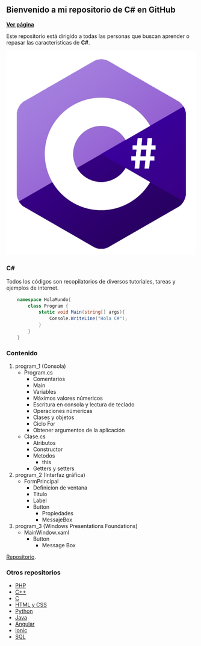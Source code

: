 ## Bienvenido a mi repositorio de C# en GitHub

**[Ver página](https://diegoalex24.github.io/C-Sharp-examples)**

Este repositorio está dirigido a todas las personas que buscan aprender o repasar las características de **C#**.

![Image C#](https://raw.githubusercontent.com/diegoAlex24/C-Sharp-examples/master/c-sharp-logo.png)

### C#
Todos los códigos son recopilatorios de diversos tutoriales, tareas y ejemplos de internet.

```c#
    namespace HolaMundo{
        class Program {
            static void Main(string[] args){
                Console.WriteLine("Hola C#");
            }
        }
    }

```

### Contenido

1. program_1 (Consola)
	* Program.cs
		* Comentarios
		* Main
		* Variables
		* Máximos valores númericos
		* Escritura en consola y lectura de teclado
		* Operaciones númericas
		* Clases y objetos
		* Ciclo For
		* Obtener argumentos de la aplicación
	* Clase.cs
		* Atributos
		* Constructor
		* Metodos
			* this
		* Getters y setters
2. program_2 (Interfaz gráfica)
	* FormPrincipal
		* Definicion de ventana
		* Titulo
		* Label
		* Button
			* Propiedades
			* MessajeBox
3. program_3 (Windows Presentations Foundations)
	* MainWindow.xaml
		* Button
			* Message Box

[Repositorio](https://github.com/diegoAlex24/C-Sharp-examples).

### Otros repositorios
* [PHP](https://diegoalex24.github.io/PHP-examples)
* [C++](https://diegoalex24.github.io/C-Plus-Plus-examples)
* [C](https://diegoalex24.github.io/C-examples)
* [HTML y CSS](https://diegoalex24.github.io/HTML-CSS-examples)
* [Python](https://diegoalex24.github.io/Python-examples)
* [Java](https://diegoalex24.github.io/Java-examples)
* [Angular](https://diegoalex24.github.io/Angular-examples)
* [Ionic](https://diegoalex24.github.io/Ionic-examples)
* [SQL](https://diegoalex24.github.io/SQL-examples)
